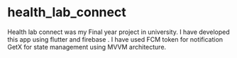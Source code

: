 # health_lab_connect
Health lab connect was my Final year project in university. I have developed this app using flutter and firebase .  I have used FCM token for notification GetX for state management using MVVM architecture.
